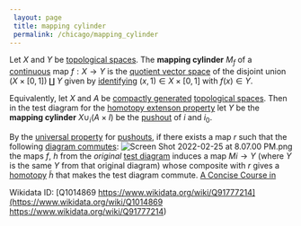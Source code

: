 ```yaml
---
 layout: page
 title: mapping cylinder
 permalink: /chicago/mapping_cylinder
---
```

Let $X$ and $Y$ be [topological spaces](https://defsmath.github.io/DefsMath/A_Concise_Course_in_###################). The **mapping cylinder** $M_f$ of a [continuous](https://defsmath.github.io/DefsMath/topological_space) map $f:X\to Y$ is the [quotient vector space](https://defsmath.github.io/DefsMath/continuous) of the disjoint union $(X\times [0,1])\amalg Y$ given by [identifying](https://defsmath.github.io/DefsMath/quotient_vector_space) $(x,1) \in X\times [0,1]$ with $f(x) \in Y$.  [](https://defsmath.github.io/DefsMath/equivalence_relation)

Equivalently, let $X$ and $A$ be [compactly generated](https://defsmath.github.io/DefsMath/Algebraic_Topology) [topological spaces](https://defsmath.github.io/DefsMath/compactly_generated). Then in the test diagram for the [homotopy extenson property](https://defsmath.github.io/DefsMath/##################topological_spaces) let $Y$ be the **mapping cylinder** $X\cup_i (A\times I)$ be the [pushout](https://defsmath.github.io/DefsMath/cofibration) of $i$ and $i_0$.

By the [universal property](https://defsmath.github.io/DefsMath/pushout) for [pushouts](https://defsmath.github.io/DefsMath/universal_property), if there exists a map $r$ such that the following [diagram commutes](https://defsmath.github.io/DefsMath/pushout):
 ![Screen Shot 2022-02-25 at 8.07.00 PM.png](https://defsmath.github.io/DefsMath/commutative_diagram) the maps $f$, $h$ from the *original* [test diagram](https://defsmath.github.io/DefsMath/############test_diagram) induces a map $Mi \to Y$ (where $Y$ is the same $Y$ from that original diagram) whose composite with $r$ gives a [homotopy](https://defsmath.github.io/DefsMath/homotopy) $\tilde h$ that makes the test diagram commute. [A Concise Course in ](https://defsmath.github.io/DefsMath/A_Concise_Course_in_###################)
 
Wikidata ID: [Q1014869
https://www.wikidata.org/wiki/Q91777214](https://www.wikidata.org/wiki/Q1014869
https://www.wikidata.org/wiki/Q91777214)